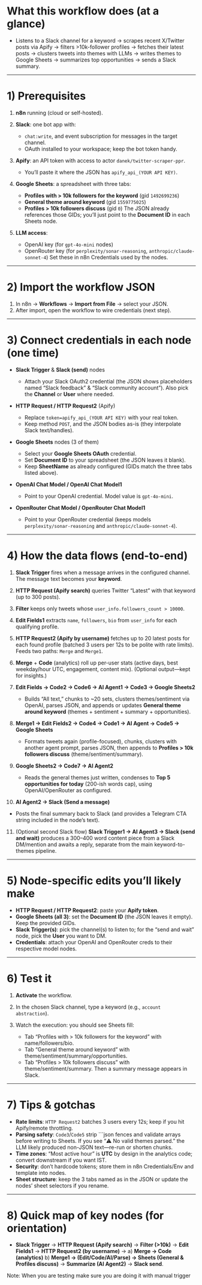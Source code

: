 
# What this workflow does (at a glance)

* Listens to a Slack channel for a keyword → scrapes recent X/Twitter posts via Apify → filters >10k-follower profiles → fetches their latest posts → clusters tweets into themes with LLMs → writes themes to Google Sheets → summarizes top opportunities → sends a Slack summary. 

---

# 1) Prerequisites

1. **n8n** running (cloud or self-hosted).
2. **Slack**: one bot app with:

   * `chat:write`, and event subscription for messages in the target channel.
   * OAuth installed to your workspace; keep the bot token handy.
3. **Apify**: an API token with access to actor `danek/twitter-scraper-ppr`.

   * You’ll paste it where the JSON has `apify_api_(YOUR API KEY)`. 
4. **Google Sheets**: a spreadsheet with three tabs:

   * **Profiles with > 10k followers for the keyword** (gid `1492699236`)
   * **General theme around keyword** (gid `1559775025`)
   * **Profiles > 10k followers discuss** (gid `0`)
     The JSON already references those GIDs; you’ll just point to the **Document ID** in each Sheets node. 
5. **LLM access**:

   * OpenAI key (for `gpt-4o-mini` nodes)
   * OpenRouter key (for `perplexity/sonar-reasoning`, `anthropic/claude-sonnet-4`)
     Set these in n8n Credentials used by the nodes. 

---

# 2) Import the workflow JSON

1. In n8n → **Workflows** → **Import from File** → select your JSON.
2. After import, open the workflow to wire credentials (next step). 

---

# 3) Connect credentials in each node (one time)

* **Slack Trigger** & **Slack (send)** nodes

  * Attach your Slack OAuth2 credential (the JSON shows placeholders named “Slack feedback” & “Slack community account”). Also pick the **Channel** or **User** where needed. 
* **HTTP Request / HTTP Request2** (Apify)

  * Replace `token=apify_api_(YOUR API KEY)` with your real token.
  * Keep method `POST`, and the JSON bodies as-is (they interpolate Slack text/handles). 
* **Google Sheets** nodes (3 of them)

  * Select your **Google Sheets OAuth** credential.
  * Set **Document ID** to your spreadsheet (the JSON leaves it blank).
  * Keep **SheetName** as already configured (GIDs match the three tabs listed above). 
* **OpenAI Chat Model / OpenAI Chat Model1**

  * Point to your OpenAI credential. Model value is `gpt-4o-mini`. 
* **OpenRouter Chat Model / OpenRouter Chat Model1**

  * Point to your OpenRouter credential (keeps models `perplexity/sonar-reasoning` and `anthropic/claude-sonnet-4`). 

---

# 4) How the data flows (end-to-end)

1. **Slack Trigger** fires when a message arrives in the configured channel. The message text becomes your **keyword**. 
2. **HTTP Request (Apify search)** queries Twitter “Latest” with that keyword (up to 300 posts). 
3. **Filter** keeps only tweets whose `user_info.followers_count > 10000`. 
4. **Edit Fields1** extracts `name`, `followers`, `bio` from `user_info` for each qualifying profile. 
5. **HTTP Request2 (Apify by username)** fetches up to 20 latest posts for each found profile (batched 3 users per 12s to be polite with rate limits). Feeds two paths: `Merge` and `Merge1`. 
6. **Merge** + **Code** (analytics) roll up per-user stats (active days, best weekday/hour UTC, engagement, content mix). (Optional output—kept for insights.) 
7. **Edit Fields → Code2 → Code6 → AI Agent1 → Code3 → Google Sheets2**

   * Builds “All text,” chunks to ~20 sets, clusters themes/sentiment via OpenAI, parses JSON, and appends or updates **General theme around keyword** (themes + sentiment + summary + opportunities). 
8. **Merge1 → Edit Fields2 → Code4 → Code1 → AI Agent → Code5 → Google Sheets**

   * Formats tweets again (profile-focused), chunks, clusters with another agent prompt, parses JSON, then appends to **Profiles > 10k followers discuss** (theme/sentiment/summary). 
9. **Google Sheets2 → Code7 → AI Agent2**

   * Reads the general themes just written, condenses to **Top 5 opportunities for today** (200-ish words cap), using OpenAI/OpenRouter as configured. 
10. **AI Agent2 → Slack (Send a message)**

* Posts the final summary back to Slack (and provides a Telegram CTA string included in the node’s text). 

11. (Optional second Slack flow) **Slack Trigger1 → AI Agent3 → Slack (send and wait)** produces a 300–400 word content piece from a Slack DM/mention and awaits a reply, separate from the main keyword-to-themes pipeline. 

---

# 5) Node-specific edits you’ll likely make

* **HTTP Request / HTTP Request2**: paste your **Apify token**. 
* **Google Sheets (all 3)**: set the **Document ID** (the JSON leaves it empty). Keep the provided GIDs. 
* **Slack Trigger(s)**: pick the channel(s) to listen to; for the “send and wait” node, pick the **User** you want to DM. 
* **Credentials**: attach your OpenAI and OpenRouter creds to their respective model nodes. 

---

# 6) Test it

1. **Activate** the workflow.
2. In the chosen Slack channel, type a keyword (e.g., `account abstraction`).
3. Watch the execution: you should see Sheets fill:

   * Tab “Profiles with > 10k followers for the keyword” with name/followers/bio.
   * Tab “General theme around keyword” with theme/sentiment/summary/opportunities.
   * Tab “Profiles > 10k followers discuss” with theme/sentiment/summary.
     Then a summary message appears in Slack. 

---

# 7) Tips & gotchas

* **Rate limits**: `HTTP Request2` batches 3 users every 12s; keep if you hit Apify/remote throttling. 
* **Parsing safety**: `Code3`/`Code5` strip ```json fences and validate arrays before writing to Sheets. If you see “⚠️ No valid themes parsed.” the LLM likely produced non-JSON text—re-run or shorten chunks. 
* **Time zones**: “Most active hour” is **UTC** by design in the analytics code; convert downstream if you want IST. 
* **Security**: don’t hardcode tokens; store them in n8n Credentials/Env and template into nodes.
* **Sheet structure**: keep the 3 tabs named as in the JSON or update the nodes’ sheet selectors if you rename. 

---

# 8) Quick map of key nodes (for orientation)

* **Slack Trigger** → **HTTP Request (Apify search)** → **Filter (>10k)** →
  **Edit Fields1** → **HTTP Request2 (by username)** →
  a) **Merge → Code (analytics)**
  b) **Merge1 → (Edit/Code/AI/Parse) → Sheets (General & Profiles discuss)** → **Summarize (AI Agent2)** → **Slack send**. 

Note: When you are testing make sure you are doing it with manual trigger
